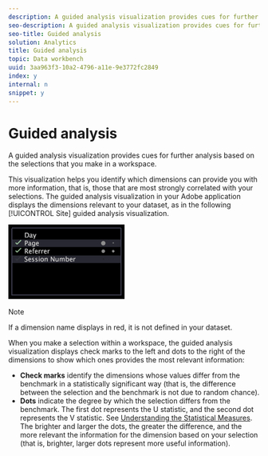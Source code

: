 ```yaml
---
description: A guided analysis visualization provides cues for further analysis based on the selections that you make in a workspace.
seo-description: A guided analysis visualization provides cues for further analysis based on the selections that you make in a workspace.
seo-title: Guided analysis
solution: Analytics
title: Guided analysis
topic: Data workbench
uuid: 3aa963f3-10a2-4796-a11e-9e3772fc2849
index: y
internal: n
snippet: y
---
```


# Guided analysis

A guided analysis visualization provides cues for further analysis based on the selections that you make in a workspace.

 This visualization helps you identify which dimensions can provide you with more information, that is, those that are most strongly correlated with your selections. The guided analysis visualization in your Adobe application displays the dimensions relevant to your dataset, as in the following [!UICONTROL Site] guided analysis visualization.

![](assets/vis_GuidedAnalysis.png)

>[!NOTE]
>
>If a dimension name displays in red, it is not defined in your dataset.

When you make a selection within a workspace, the guided analysis visualization displays check marks to the left and dots to the right of the dimensions to show which ones provides the most relevant information:

* **Check marks** identify the dimensions whose values differ from the benchmark in a statistically significant way (that is, the difference between the selection and the benchmark is not due to random chance). 
* **Dots** indicate the degree by which the selection differs from the benchmark. The first dot represents the U statistic, and the second dot represents the V statistic. See [Understanding the Statistical Measures](../../c_analysis_vis/c_guided_analysis/c_stat_measures.md#concept_BA2C7F417F384DC0A3438FCB6E268708). The brighter and larger the dots, the greater the difference, and the more relevant the information for the dimension based on your selection (that is, brighter, larger dots represent more useful information).

